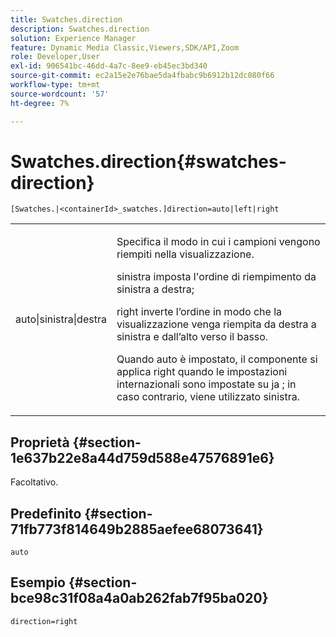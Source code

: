 ```yaml
---
title: Swatches.direction
description: Swatches.direction
solution: Experience Manager
feature: Dynamic Media Classic,Viewers,SDK/API,Zoom
role: Developer,User
exl-id: 906541bc-46dd-4a7c-8ee9-eb45ec3bd340
source-git-commit: ec2a15e2e76bae5da4fbabc9b6912b12dc080f66
workflow-type: tm+mt
source-wordcount: '57'
ht-degree: 7%

---
```


# Swatches.direction{#swatches-direction}

`[Swatches.|<containerId>_swatches.]direction=auto|left|right`

<table id="table_B4B930A32C0742F4932BF071B9EEA9F4"> 
 <tbody> 
  <tr> 
   <td> <p> <span class="codeph"> auto|sinistra|destra </span> </p> </td> 
   <td> <p> Specifica il modo in cui i campioni vengono riempiti nella visualizzazione. </p> <p> <span class="codeph"> sinistra </span> imposta l'ordine di riempimento da sinistra a destra; </p> <p> <span class="codeph"> right </span> inverte l’ordine in modo che la visualizzazione venga riempita da destra a sinistra e dall’alto verso il basso. </p> <p>Quando <span class="codeph"> auto </span> è impostato, il componente si applica <span class="codeph"> right </span> quando le impostazioni internazionali sono impostate su <span class="codeph"> ja </span>; in caso contrario, viene utilizzato sinistra. </p> </td> 
  </tr> 
 </tbody> 
</table>

## Proprietà {#section-1e637b22e8a44d759d588e47576891e6}

Facoltativo.

## Predefinito {#section-71fb773f814649b2885aefee68073641}

`auto`

## Esempio {#section-bce98c31f08a4a0ab262fab7f95ba020}

`direction=right`
